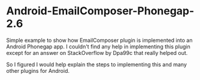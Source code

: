 Android-EmailComposer-Phonegap-2.6
==================================

Simple example to show how EmailComposer plugin is implemented into an Android Phonegap app. I couldn't find any help in
implementing this plugin except for an answer on StackOverflow by Dpa99c that really helped out.

So I figured I would help explain the steps to implementing this and many other plugins for Android.
